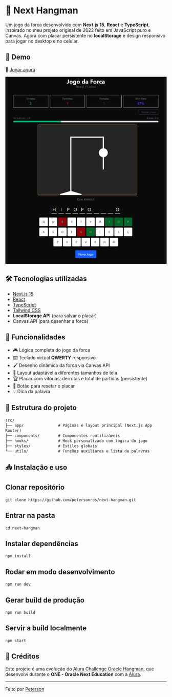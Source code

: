 # 🎯 Next Hangman

Um jogo da forca desenvolvido com **Next.js 15**, **React** e **TypeScript**, inspirado no meu projeto original de 2022 feito em JavaScript puro e Canvas.  Agora com placar persistente no **localStorage** e design responsivo para jogar no desktop e no celular.

## 🚀 Demo

🔗 [Jogar agora](https://next-hangman-vert.vercel.app/)

![Screenshot do jogo](./public/screenshot.png)

## 🛠 Tecnologias utilizadas

- [Next.js 15](https://nextjs.org/)
- [React](https://react.dev/)
- [TypeScript](https://www.typescriptlang.org/)
- [Tailwind CSS](https://tailwindcss.com/)
- **LocalStorage API** (para salvar o placar)
- Canvas API (para desenhar a forca)

## 📌 Funcionalidades

- 🎮 Lógica completa do jogo da forca
- ⌨️ Teclado virtual **QWERTY** responsivo
- 🖌 Desenho dinâmico da forca via Canvas API
- 📱 Layout adaptável a diferentes tamanhos de tela
- 🏆 Placar com vitórias, derrotas e total de partidas (persistente)
- 🔄 Botão para resetar o placar
- 💡 Dica da palavra

## 📂 Estrutura do projeto

```
src/
├── app/               # Páginas e layout principal (Next.js App Router)
├── components/        # Componentes reutilizáveis
├── hooks/             # Hook personalizado com lógica do jogo
├── styles/            # Estilos globais
└── utils/             # Funções auxiliares e lista de palavras
````

## 📥 Instalação e uso

## Clonar repositório
```
git clone https://github.com/petersonros/next-hangman.git
```
## Entrar na pasta
```
cd next-hangman
```
## Instalar dependências
```
npm install
```
## Rodar em modo desenvolvimento
```
npm run dev
```
## Gerar build de produção
``` 
npm run build
```
## Servir a build localmente
```
npm start
```

## 🏅 Créditos

Este projeto é uma evolução do [Alura Challenge Oracle Hangman](https://petersonros.github.io/Alura_Challenge_Oracle_Hangman/), que desenvolvi durante o **ONE - Oracle Next Education** com a [Alura](https://www.alura.com.br/).

---

Feito por [Peterson](https://petersonros.com)

